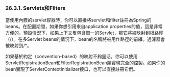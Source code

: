 ### 26.3.1. Servlets和Filters

當使用內嵌的servlet容器時，你可以直接將servlet和filter註冊為Spring的beans。在配置期間，如果你想引用來自application.properties的值，這是非常方便的。預設情況下，如果上下文隻包含單一的Servlet，那它將被映射到根路徑（/）。在多Servlet beans的情況下，bean的名稱將被用作路徑的前綴。過濾器會被映射到/*。
    
如果基於約定（convention-based）的映射不夠靈活，你可以使用ServletRegistrationBean和FilterRegistrationBean類實現完全的控製。如果你的bean實現了ServletContextInitializer接口，也可以直接註冊它們。
